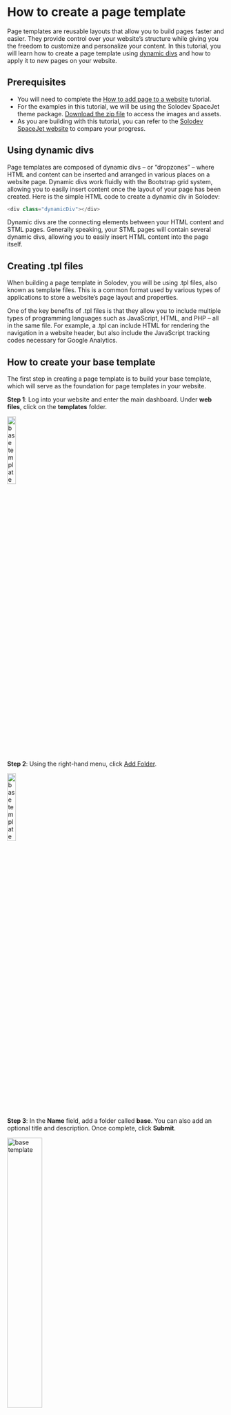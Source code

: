 # How to create a page template

Page templates are reusable layouts that allow you to build pages faster and easier. They provide control over your website’s structure while giving you the freedom to customize and personalize your content. In this tutorial, you will learn how to create a page template using <a href="/tutorials/websites/add-page-template/#using-dynamic-divs">dynamic divs</a> and how to apply it to new pages on your website. 

## Prerequisites
*	You will need to complete the <a href="/workspace/websites/add-website/">How to add page to a website</a> tutorial.
*	For the examples in this tutorial, we will be using the Solodev SpaceJet theme package. <a href="https://github.com/solodev/marketplace/raw/master/depot/themes/solodev-spacejet-2023.zip">Download the zip file</a> to access the images and assets.
*	As you are building with this tutorial, you can refer to the <a href="http://solodev-spacejet-2023.s3-website-us-east-1.amazonaws.com/">Solodev SpaceJet website</a> to compare your progress.

## Using dynamic divs

Page templates are composed of dynamic divs – or “dropzones” – where HTML and content can be inserted and arranged in various places on a website page. Dynamic divs work fluidly with the Bootstrap grid system, allowing you to easily insert content once the layout of your page has been created. Here is the simple HTML code to create a dynamic div in Solodev:

```js
<div class="dynamicDiv"></div>
```

Dynamic divs are the connecting elements between your HTML content and STML pages. Generally speaking, your STML pages will contain several dynamic divs, allowing you to easily insert HTML content into the page itself.

## Creating .tpl files

When building a page template in Solodev, you will be using .tpl files, also known as template files. This is a common format used by various types of applications to store a website’s page layout and properties. 

One of the key benefits of .tpl files is that they allow you to include multiple types of programming languages such as JavaScript, HTML, and PHP – all in the same file. For example, a .tpl can include HTML for rendering the navigation in a website header, but also include the JavaScript tracking codes necessary for Google Analytics.

## How to create your base template

The first step in creating a page template is to build your base template, which will serve as the foundation for page templates in your website. 

**Step 1**: Log into your website and enter the main dashboard. Under **web files**, click on the **templates** folder.

<img src="../../../images/base-template-nav.jpg" alt="base template" style="width: 20%; display: block"></a>

**Step 2**: Using the right-hand menu, click <a href="/workspace/websites/manage-folder/addfolder/">Add Folder</a>. 

<img src="../../../images/base-template-add-folder.png" alt="base template" style="width: 20%; display: block"></a>

**Step 3**: In the **Name** field, add a folder called **base**. You can also add an optional title and description. Once complete, click **Submit**. 

<img src="../../../images/base-template-add-folder-2.png" alt="base template" style="width: 40%; display: block"></a>

!!!**Note**:
The nested base folder will house your base template and other components. 
!!!

**Step 4**: Click back on the templates folder. Using the same right-hand menu, click <a href="/workspace/websites/manage-folder/addfile/">Add File</a>. 

**Step 5**: In the fields provided, give your file a **Name** (such as “base-template”) and remember to use the .tpl extension. From the **File Type** dropdown, select **Code**, and click **Submit**.

<img src="../../../images/base-template-add-file.png" alt="base template" style="width: 40%; display: block"></a>

!!!**Note**:
A .tpl file should be designated as “Code” in the File Type to ensure that it can include your HTML, JavaScript, and PHP components. 
!!!

<img src="../../../images/base-template-file.jpg" alt="base template" style="width: 50%; display: block"></a>

**Step 6**: Click on your new file under the **templates** folder and paste the sample code below into the editor. The sample includes a dynamicDiv class for the top navigation, content, and footer. Once complete, click **Publish**. 

```js
<div role="main">
  <!-- Top Nav -->
  <div class="dynamicDiv"></div>
  <!-- End of Top Nav -->

  <!-- Hero -->
  <div class="dynamicDiv"></div>
  <!-- End of Hero -->

  <!-- Content -->
  <div class="dynamicDiv"></div>
  <!-- End of Content -->

  <!-- Footer -->
  <div class="dynamicDiv"></div>
  <!-- End of Footer -->
</div>
```

!!!**Note**:
You can always add more dynamic divs as needed.
!!!

**Step 7**: Under the **www** folder, click on the **index.stml** file – which will become your <a href="../../../tutorials/websites/add-page-template/#how-to-create-a-homepage-template">homepage</a>. Then, click in the main content area where the two dots are located. 

<img src="../../../images/base-template-dots.jpg" alt="base template" style="width: 50%; display: block"></a>

!!!**Note**:
The two dots are a default indicator on all blank pages and can be removed 
during editing. 
!!!

## Adding your base template to your page template

**Step 1**: After clicking on the two dots, the areas will become active, displaying the dynamic divs as a stack of rectangular boxes set in a light blue color. The name of your base template file will also appear in the upper left. 

<img src="../../../images/base-template-add-base-template.png" alt="base template" style="width: 100%; display: block"></a>

**Step 2**: Next, click on your base template file under the **templates** folder in the left menu. This will apply your base template to the dynamic div. Then, click **Publish** in the upper right corner.

**Step 3**: Once published, your **index.stml** page will refresh, displaying your dynamic divs in white.  You are now ready to build your page templates. 

<img src="../../../images/base-template-base-template-final.png" alt="base template" style="width: 100%; display: block"></a>

!!!**Note**: 
You can repeat this process for all additional page templates in your website.
!!!

### Setting up your folders and .tpl files

**Step 1**: Under **web files**, click on the **templates** folder.

**Step 2**: Using the right-hand menu, click  <a href="/workspace/websites/manage-folder/addfolder/">Add Folder</a>. Under **templates**, add four folders with the following names:

- **footer**
- **navigation**

When complete, click **Submit**.

<img src="../../../images/homepage-folders.png" alt="base template" style="width: 20%; display: block"></a>

**Step 3**: Under **templates**, click on the **base** folder. In the right menu, click <a href="../../../workspace/websites/manage-folder/addfile/">Add File</a>. Create a new file named **div-insert.tpl** and select **Code** from the **File Type** dropdown. When complete, click **Submit**.

<img src="../../../images/homepage-base-folder-div.png" alt="base template" style="width: 20%; display: block"></a>

!!!**Note**:
The additional div-insert.tpl file will provide extra dynamicDivs to your page template. 
!!!

**Step 4**: In each of the new folders, you will need to add a new .tpl file. Follow the previous steps to click on each folder and <a href="/workspace/websites/manage-folder/addfile/">Add File</a>. Create a new file under each folder as follows, and select **Code** for the **File Type**. Once complete, click **Submit**:

- footer: **footer.tpl** 
- navigation: **top-nav.tpl** 

<img src="../../../images/homepage-sub-folder-files.png" alt="base template" style="width: 20%; display: block"></a>

Now you have a complete set of folders and .tpl files to build out your homepage.

### Adding templates to your dynamic divs

Next, you will learn how to apply your .tpl files to your dynamic divs. For the purposes of this lesson, will continue using sample code from the SpaceJet theme. To ensure that the images referenced in the theme appear in your editor, you will need to upload several files to your website’s image folder. 

**Step 1**: Locate the following assets in the <a href="https://github.com/solodev/marketplace/raw/master/depot/themes/solodev-spacejet-2023.zip">SpaceJet package</a> you previously downloaded:

- **SpaceJet-Logo.png** (located in _ > images)
- **SpaceJet-2023-Hero-Image.png** (located in _ > images)

**Step 2**: Under the **www** folder, click on the **images** folder under the “_” folder. 

<img src="../../../images/homepage-images-folder.png" alt="base template" style="width: 100%; display: block"></a>

**Step 3**: Using the right-hand menu, click **Upload**. Drag both images from your local computer into the window and click **Upload**.

<img src="../../../images/homepage-upload-images.png" alt="base template" style="width: 40%; display: block"></a>

!!!**Note**: 
For more details on how to upload images to your website in Solodev, read 
the <a href="/workspace/websites/manage-folder/upload/">Upload</a> article under Manage Folder in Websites.  
!!!

**Step 4**: Under **web files**, browse to the **navigation** folder and click on the **top-nav.tpl** file. Copy the code sample below into the editor. When complete, click **Publish**.

<img src="../../../images/homepage-top-nav-code.png" alt="base template" style="width: 100%; display: block"></a>

```js
<div class="bg-primary py-2"></div>
<div class="border-bottom">
  <div class="container">
    <nav class="d-flex justify-content-between align-items-center py-2">
      <a href="/" class="d-flex align-items-center w-50">
        <img src="/_/images/SpaceJet-Logo.png" alt="SpaceJet 2023 Theme Logo" class="w-50">
      </a>
      <div class="d-flex align-items-center justify-content-end">
        <a href="/blog/" class="fs-5 me-xl-5 me-4 text-dark text-decoration-none" aria-
label="Blog"><strong>Blog</strong></a>
        <a href="/contact/" class="fs-5 text-dark text-decoration-none" aria-label="Get 
Started"><strong>Get Started</strong></a>
      </div>
    </nav>
  </div>
</div>
```

**Step 5**: Under the **www** folder, click on the **index.stml** file.

<img src="../../../images/homepage-images-menu.png" alt="base template" style="width: 20%; display: block"></a>

**Step 6**: In the top dynamic div, click anywhere in the **base-template.tpl** div. Once activated, it will turn blue, indicating that it is ready to have a template applied to it. 

Next, under **web files**, open the **templates** folder and browse to the **navigation** folder. Click on the **top-nav.tpl** file. The tag will change from **base-template.tpl** to **top-nav.tpl**, as shown: 

<img src="../../../images/homepage-top-nav-tpl.png" alt="base template" style="width: 100%; display: block"></a>

Once complete, click **Publish**. After your page reloads, you will see the top navigation appear in your **index.stml** file. 

<img src="../../../images/homepage-top-nav-complete.png" alt="base template" style="width: 100%; display: block"></a>

!!!**Note**:
Solodev provides a rich visual editing experience. The editor renders a preview of your frontend website, but minor differences may occur due to the software’s features and functionality. This can affect the appearance of fonts and images within the editor. You can compare your progress to the live <a href="http://solodev-spacejet-2023.s3-website-us-east-1.amazonaws.com/">SpaceJet sample site</a>.
!!!

**Step 7**: Repeating steps 4 and 5, add the code samples below for the other divs of the SpaceJet homepage:

**footer.tpl**

```js
<footer class="mt-auto">
  <div class="container">
    <div class="row row-cols-1 row-cols-sm-3 py-2 align-items-center mt-3 mt-md-0">
      <div class="col">
        <a href="/" class="d-flex align-items-center">
          <img src="/_/images/SpaceJet-Logo.png" alt="SpaceJet 2023 Theme Logo" class="w-50">
        </a>
      </div>
      <div class="col">
        <div class="d-flex align-items-center justify-content-center">
          <p class="mb-0"><a href="/about/" class="text-dark text-decoration-none me-md-5 me-3"><strong>About</strong></a></p>
          <p class="mb-0"><a href="/blog/" class="text-dark text-decoration-none me-md-5 me-3"><strong>Blog</strong></a></p>
          <p class="mb-0"><a href="/contact/" class="text-dark text-decoration-none"><strong>Get Started</strong></a></p>
        </div>
      </div>
      <div class="col">
        <ul class="list-unstyled d-flex justify-content-end mb-0">
          <li><a href="https://www.twitter.com" class="text-dark text-decoration-none" target="_blank" rel="noopener noreferrer"><span class="fa-fw fa-brands me-2 fa-lg fa-twitter"></span><span class="sr-only">Twitter</span></a></li>
          <li><a href="https://www.facebook.com" class="text-dark text-decoration-none" target="_blank" rel="noopener noreferrer"><span class="fa-fw fa-brands me-2 fa-lg fa-facebook-f"></span><span class="sr-only">Facebook</span></a></li>
          <li><a href="https://www.linkedin.com" class="text-dark text-decoration-none" target="_blank" rel="noopener noreferrer"><span class="fa-fw fa-brands me-2 fa-lg fa-linkedin-in"></span><span class="sr-only">Linkedin</span></a></li>
        </ul>
      </div>
    </div>
  </div>
  <div class="bg-light py-2">
    <div class="container">
      <div class="d-flex justify-content-between align-items-center flex-md-row flex-column">
        <p class="small mb-0 mt-3 mt-md-0">&copy;2023 SpaceJet. Built on <a href="https://github.com/solodev/marketplace/raw/master/depot/themes/solodev-spacejet-2023.zip" class="text-dark">SpaceJet Theme</a> and powered by <a href="https://www.solodev.com" target="_blank" rel="noopener noreferrer" class="text-dark">Solodev</a>.</p>
        <ul class="list-unstyled d-inline-flex mb-0 mt-3 mt-md-0 small">
          <li><a href="/privacy.stml" class="text-dark me-3">Privacy</a></li>
          <li><a href="/legal.stml" class="text-dark">Legal</a></li>
        </ul>
      </div>
    </div>
  </div>
</footer>
```

**Step 8**: To add more space to the page for the main content areas, repeat steps 4 and 5 and add these additional code samples: 

Once complete, your final homepage should appear in the editor, featuring the top navigation, and footer. 

!!!Note:
Once you have your page template complete, you can return to the How to add a page to a website tutorial. In Step __, you will see that your template is now available.
!!!